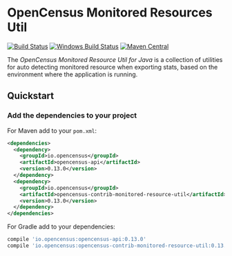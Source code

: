 # OpenCensus Monitored Resources Util
[![Build Status][travis-image]][travis-url]
[![Windows Build Status][appveyor-image]][appveyor-url]
[![Maven Central][maven-image]][maven-url]

The *OpenCensus Monitored Resource Util for Java* is a collection of utilities for auto detecting
monitored resource when exporting stats, based on the environment where the application is running.

## Quickstart

### Add the dependencies to your project

For Maven add to your `pom.xml`:
```xml
<dependencies>
  <dependency>
    <groupId>io.opencensus</groupId>
    <artifactId>opencensus-api</artifactId>
    <version>0.13.0</version>
  </dependency>
  <dependency>
    <groupId>io.opencensus</groupId>
    <artifactId>opencensus-contrib-monitored-resource-util</artifactId>
    <version>0.13.0</version>
  </dependency>
</dependencies>
```

For Gradle add to your dependencies:
```gradle
compile 'io.opencensus:opencensus-api:0.13.0'
compile 'io.opencensus:opencensus-contrib-monitored-resource-util:0.13.0'
```

[travis-image]: https://travis-ci.org/census-instrumentation/opencensus-java.svg?branch=master
[travis-url]: https://travis-ci.org/census-instrumentation/opencensus-java
[appveyor-image]: https://ci.appveyor.com/api/projects/status/hxthmpkxar4jq4be/branch/master?svg=true
[appveyor-url]: https://ci.appveyor.com/project/opencensusjavateam/opencensus-java/branch/master
[maven-image]: https://maven-badges.herokuapp.com/maven-central/io.opencensus/opencensus-contrib-monitoredresource-util/badge.svg
[maven-url]: https://maven-badges.herokuapp.com/maven-central/io.opencensus/opencensus-contrib-monitoredresource-util
